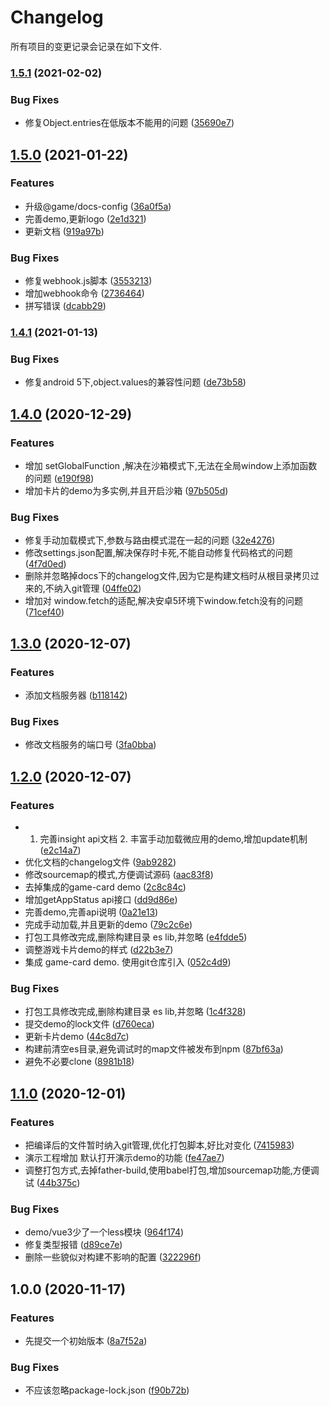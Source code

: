 # Changelog

所有项目的变更记录会记录在如下文件.

### [1.5.1](https://gitlab.vmic.xyz///compare/v1.5.0...v1.5.1) (2021-02-02)


### Bug Fixes

* 修复Object.entries在低版本不能用的问题 ([35690e7](https://gitlab.vmic.xyz///commit/35690e7a435f4ce19240cdcdaf264065b0dce21a))

## [1.5.0](https://gitlab.vmic.xyz///compare/v1.4.1...v1.5.0) (2021-01-22)


### Features

* 升级@game/docs-config ([36a0f5a](https://gitlab.vmic.xyz///commit/36a0f5a06f5ce1b05381e2ea847e77271b16f557))
* 完善demo,更新logo ([2e1d321](https://gitlab.vmic.xyz///commit/2e1d3217a3887fcf11f76a6d04371b728dbcb5ee))
* 更新文档 ([919a97b](https://gitlab.vmic.xyz///commit/919a97b45c73b7b7d6fb210549532246bef02027))


### Bug Fixes

* 修复webhook.js脚本 ([3553213](https://gitlab.vmic.xyz///commit/35532137e85a86f85146174496f83bbfe45fda72))
* 增加webhook命令 ([2736464](https://gitlab.vmic.xyz///commit/27364643f5e20ef9c458b1d322c6b944a6fe9d26))
* 拼写错误 ([dcabb29](https://gitlab.vmic.xyz///commit/dcabb291c63cad0ba80575e1c22f252d3117f98a))

### [1.4.1](https://gitlab.vmic.xyz///compare/v1.4.0...v1.4.1) (2021-01-13)


### Bug Fixes

* 修复android 5下,object.values的兼容性问题 ([de73b58](https://gitlab.vmic.xyz///commit/de73b58abbc1c698d9b5f55e5c9f8d6de3d6485c))

## [1.4.0](https://gitlab.vmic.xyz///compare/v1.3.0...v1.4.0) (2020-12-29)


### Features

* 增加 setGlobalFunction ,解决在沙箱模式下,无法在全局window上添加函数的问题 ([e190f98](https://gitlab.vmic.xyz///commit/e190f98076086c0c13a447f5c281316708e2844e))
* 增加卡片的demo为多实例,并且开启沙箱 ([97b505d](https://gitlab.vmic.xyz///commit/97b505d6d525c144710f33ca4852740c34d96cd7))


### Bug Fixes

* 修复手动加载模式下,参数与路由模式混在一起的问题 ([32e4276](https://gitlab.vmic.xyz///commit/32e4276356dc75efab97f58af2be71bb62194b91))
* 修改settings.json配置,解决保存时卡死,不能自动修复代码格式的问题 ([4f7d0ed](https://gitlab.vmic.xyz///commit/4f7d0ed70404b0d2d569078e7e1b4521641c254a))
* 删除并忽略掉docs下的changelog文件,因为它是构建文档时从根目录拷贝过来的,不纳入git管理 ([04ffe02](https://gitlab.vmic.xyz///commit/04ffe028c6ae9f177d3615fa7246b43be277c9d3))
* 增加对 window.fetch的适配,解决安卓5环境下window.fetch没有的问题 ([71cef40](https://gitlab.vmic.xyz///commit/71cef40c763737b440c951b7effa9e61a8350f1a))

## [1.3.0](https://gitlab.vmic.xyz///compare/v1.2.0...v1.3.0) (2020-12-07)


### Features

* 添加文档服务器 ([b118142](https://gitlab.vmic.xyz///commit/b1181422328dbcc7f0b1874febe1d54a7bd49241))


### Bug Fixes

* 修改文档服务的端口号 ([3fa0bba](https://gitlab.vmic.xyz///commit/3fa0bba3e64014c14b43cb00f43e9cf6953fd245))

## [1.2.0](https://gitlab.vmic.xyz///compare/v1.1.0...v1.2.0) (2020-12-07)


### Features

* 1. 完善insight api文档 2. 丰富手动加载微应用的demo,增加update机制 ([e2c14a7](https://gitlab.vmic.xyz///commit/e2c14a7614ae46215e72c0a21c02060e50faf824))
* 优化文档的changelog文件 ([9ab9282](https://gitlab.vmic.xyz///commit/9ab9282c6b2fed66717b12ffd0356a11742f0c1f))
* 修改sourcemap的模式,方便调试源码 ([aac83f8](https://gitlab.vmic.xyz///commit/aac83f811a6895cd1c7b9fcf8f0f3b2045f1553d))
* 去掉集成的game-card demo ([2c8c84c](https://gitlab.vmic.xyz///commit/2c8c84c8dc92b3e9883e16e89af463caa6f4898a))
* 增加getAppStatus api接口 ([dd9d86e](https://gitlab.vmic.xyz///commit/dd9d86e772af6dad649015803db9e314b86b3760))
* 完善demo,完善api说明 ([0a21e13](https://gitlab.vmic.xyz///commit/0a21e134ef6e5f5e706091795d2a367c1450fb17))
* 完成手动加载,并且更新的demo ([79c2c6e](https://gitlab.vmic.xyz///commit/79c2c6e95d79042eac6819ef32e8ffc9db09c3c0))
* 打包工具修改完成,删除构建目录 es lib,并忽略 ([e4fdde5](https://gitlab.vmic.xyz///commit/e4fdde54cdaa7c2bbd6abb4b96c2b6d98f65abcf))
* 调整游戏卡片demo的样式 ([d22b3e7](https://gitlab.vmic.xyz///commit/d22b3e71b8cc00a8960ceb84d6ad654527cafabd))
* 集成 game-card demo. 使用git仓库引入 ([052c4d9](https://gitlab.vmic.xyz///commit/052c4d9355b67552120a3c8eef6eebc4b2c75b89))


### Bug Fixes

* 打包工具修改完成,删除构建目录 es lib,并忽略 ([1c4f328](https://gitlab.vmic.xyz///commit/1c4f3289f37e677229cc29650976bd8eeff628c0))
* 提交demo的lock文件 ([d760eca](https://gitlab.vmic.xyz///commit/d760eca19c6727ab55f19b67198f00f60c9855a2))
* 更新卡片demo ([44c8d7c](https://gitlab.vmic.xyz///commit/44c8d7c1ba1de777623efbd1b43e01acf005982f))
* 构建前清空es目录,避免调试时的map文件被发布到npm ([87bf63a](https://gitlab.vmic.xyz///commit/87bf63a5586108edab2a0ffde5ed7bb72d14e718))
* 避免不必要clone ([8981b18](https://gitlab.vmic.xyz///commit/8981b181e6c7fb9397dd028b07b3257c63b35c72))

## [1.1.0](https://gitlab.vmic.xyz///compare/v1.0.0...v1.1.0) (2020-12-01)


### Features

* 把编译后的文件暂时纳入git管理,优化打包脚本,好比对变化 ([7415983](https://gitlab.vmic.xyz///commit/7415983b84d022b08f1b5c62c6fd4758ce797ed0))
* 演示工程增加 默认打开演示demo的功能 ([fe47ae7](https://gitlab.vmic.xyz///commit/fe47ae7ece171b3471413bc81a234feaed23cc55))
* 调整打包方式,去掉father-build,使用babel打包,增加sourcemap功能,方便调试 ([44b375c](https://gitlab.vmic.xyz///commit/44b375c9e6535e0143fe3a171ac890a72bc163b0))


### Bug Fixes

* demo/vue3少了一个less模块 ([964f174](https://gitlab.vmic.xyz///commit/964f174420d7a093d3389268a70f5469b40469fa))
* 修复类型报错 ([d89ce7e](https://gitlab.vmic.xyz///commit/d89ce7e78f1dfebfac1453c58273b86906be3ed4))
* 删除一些貌似对构建不影响的配置 ([322296f](https://gitlab.vmic.xyz///commit/322296f3a0f3c5df9f4ade2c038dd82317033d2c))

## 1.0.0 (2020-11-17)


### Features

* 先提交一个初始版本 ([8a7f52a](https://gitlab.vmic.xyz///commit/8a7f52ad4fcbd990d226be290411d89e6123f958))


### Bug Fixes

* 不应该忽略package-lock.json ([f90b72b](https://gitlab.vmic.xyz///commit/f90b72bbfce4212ada08255a210f9d72c79732c5))
